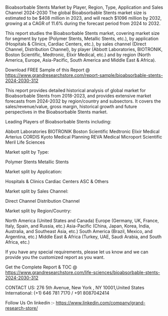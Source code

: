 Bioabsorbable Stents Market by Player, Region, Type, Application and Sales Channel 2024-2030
The global Bioabsorbable Stents market size is estimated to be $408 million in 2023, and will reach $1096 million by 2032, growing at a CAGR of 11.6% during the forecast period from 2024 to 2032.

This report studies the Bioabsorbable Stents market, covering market size for segment by type (Polymer Stents, Metallic Stents, etc.), by application (Hospitals & Clinics, Cardiac Centers, etc.), by sales channel (Direct Channel, Distribution Channel), by player (Abbott Laboratories, BIOTRONIK, Boston Scientific, Medtronic, Elixir Medical, etc.) and by region (North America, Europe, Asia-Pacific, South America and Middle East & Africa).

Download FREE Sample of this Report @ https://www.grandresearchstore.com/report-sample/bioabsorbable-stents-2024-2030-312

This report provides detailed historical analysis of global market for Bioabsorbable Stents from 2018-2023, and provides extensive market forecasts from 2024-2032 by region/country and subsectors. It covers the sales/revenue/value, gross margin, historical growth and future perspectives in the Bioabsorbable Stents market.

Leading Players of Bioabsorbable Stents including:

Abbott Laboratories
BIOTRONIK
Boston Scientific
Medtronic
Elixir Medical
Arterius
CORDIS
Kyoto Medical Planning
REVA Medical
Microport Scientific
Meril Life Sciences

Market split by Type:

Polymer Stents
Metallic Stents

Market split by Application:

Hospitals & Clinics
Cardiac Centers
ASC & Others

Market split by Sales Channel:

Direct Channel
Distribution Channel

Market split by Region/Country:

North America (United States and Canada)
Europe (Germany, UK, France, Italy, Spain, and Russia, etc.)
Asia-Pacific (China, Japan, Korea, India, Australia, and Southeast Asia, etc.)
South America (Brazil, Mexico, and Argentina, etc.)
Middle East & Africa (Turkey, UAE, Saudi Arabia, and South Africa, etc.)

If you have any special requirements, please let us know and we can provide you the customized report as you want.

Get the Complete Report & TOC @ https://www.grandresearchstore.com/life-sciences/bioabsorbable-stents-2024-2030-312

CONTACT US:
276 5th Avenue, New York , NY 10001,United States
International: (+1) 646 781 7170 / +91 8087042414

Follow Us On linkedin :- https://www.linkedin.com/company/grand-research-store/
